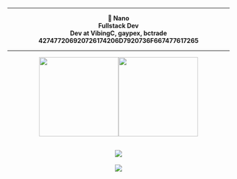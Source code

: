 
<center>
<p align="middle"><img align="middle" style="width: 10px;" src="https://imgur.com/xva0kra.png"> </img>
<hr>
<p align="middle"><b>🎩 Nano <br>
	Fullstack Dev<br>
        Dev at VibingC, gaypex, bctrade<br>
        427477206920726174206D7920736F667477617265
<hr>
	


<p align="middle"><img height="180em" src="https://github-readme-stats.vercel.app/api?username=psauxx&show_icons=true&theme=radical" /><img height="180em" src="https://github-readme-stats-eight-theta.vercel.app/api/top-langs/?username=psauxx&theme=radical&layout=compact&exclude_lang=java+r" /><br><br>
	<p align="middle"><img src="https://github-readme-stats.vercel.app/api/top-langs/?username=psauxx&langs_count=8&theme=radical&layout=compact">  </img><br><br>

<img src="https://komarev.com/ghpvc/?username=psauxx&style=flat-square">

</p>
